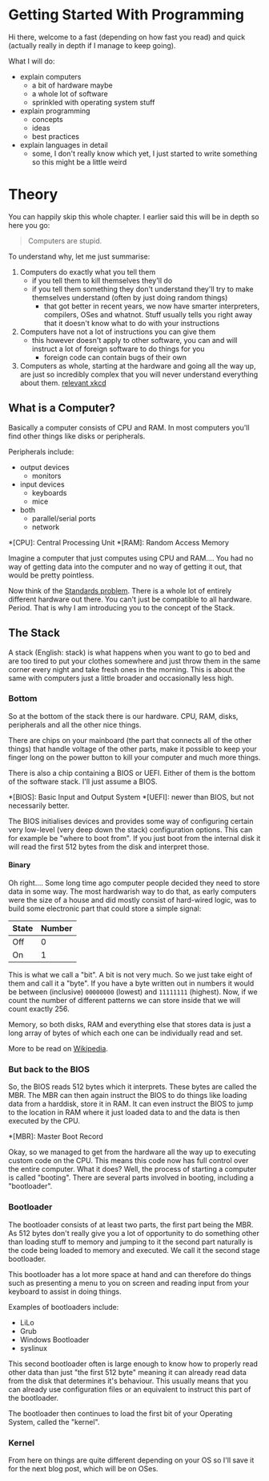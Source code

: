 # Getting Started With Programming

Hi there, welcome to a fast (depending on how fast you read) and quick
(actually really in depth if I manage to keep going).

What I will do:

- explain computers
	- a bit of hardware maybe
	- a whole lot of software
	- sprinkled with operating system stuff
- explain programming
	- concepts
	- ideas
	- best practices
- explain languages in detail
	- some, I don't really know which yet, I just started to write something so
	  this might be a little weird

# Theory

You can happily skip this whole chapter.
I earlier said this will be in depth so here you go:

> Computers are stupid.

To understand why, let me just summarise:

1. Computers do exactly what you tell them
	- if you tell them to kill themselves they'll do
	- if you tell them something they don't understand they'll try to make
	  themselves understand (often by just doing random things)
		- that got better in recent years, we now have smarter interpreters,
		  compilers, OSes and whatnot. Stuff usually tells you right away that
		  it doesn't know what to do with your instructions
2. Computers have not a lot of instructions you can give them
	- this however doesn't apply to other software, you can and will instruct a
	  lot of foreign software to do things for you
		- foreign code can contain bugs of their own
3. Computers as whole, starting at the hardware and going all the way up, are
   just so incredibly complex that you will never understand everything about
   them. [relevant xkcd](https://xkcd.com/1605/)

## What is a Computer?

Basically a computer consists of CPU and RAM.
In most computers you'll find other things like disks or peripherals.

Peripherals include:

- output devices
	- monitors
- input devices
	- keyboards
	- mice
- both
	- parallel/serial ports
	- network

*[CPU]: Central Processing Unit
*[RAM]: Random Access Memory

Imagine a computer that just computes using CPU and RAM.…
You had no way of getting data into the computer and no way of getting it out,
that would be pretty pointless.

Now think of the [Standards problem](https://xkcd.com/927/).
There is a whole lot of entirely different hardware out there.
You can't just be compatible to all hardware.
Period.
That is why I am introducing you to the concept of the Stack.

## The Stack

A stack (English: stack) is what happens when you want to go to bed and are too
tired to put your clothes somewhere and just throw them in the same corner
every night and take fresh ones in the morning.
This is about the same with computers just a little broader and occasionally
less high.

### Bottom

So at the bottom of the stack there is our hardware.
CPU, RAM, disks, peripherals and all the other nice things.

There are chips on your mainboard (the part that connects all of the other
things) that handle voltage of the other parts, make it possible to keep your
finger long on the power button to kill your computer and much more things.

There is also a chip containing a BIOS or UEFI.
Either of them is the bottom of the software stack.
I'll just assume a BIOS.

*[BIOS]: Basic Input and Output System
*[UEFI]: newer than BIOS, but not necessarily better.

The BIOS initialises devices and provides some way of configuring certain very
low-level (very deep down the stack) configuration options.
This can for example be "where to boot from".
If you just boot from the internal disk it will read the first 512 bytes from
the disk and interpret those.

#### Binary

Oh right.…
Some long time ago computer people decided they need to store data in some way.
The most hardwarish way to do that, as early computers were the size of a
house and did mostly consist of hard-wired logic, was to build some electronic
part that could store a simple signal:

| State | Number |
|-------|--------|
| Off   | 0      |
| On    | 1      |

This is what we call a "bit".
A bit is not very much.
So we just take eight of them and call it a "byte".
If you have a byte written out in numbers it would be between (inclusive)
`00000000` (lowest) and `11111111` (highest).
Now, if we count the number of different patterns we can store inside that we
will count exactly 256.

Memory, so both disks, RAM and everything else that stores data is just a long
array of bytes of which each one can be individually read and set.

More to be read on [Wikipedia](https://en.wikipedia.org/wiki/Binary_number).

### But back to the BIOS

So, the BIOS reads 512 bytes which it interprets.
These bytes are called the MBR.
The MBR can then again instruct the BIOS to do things like loading data from a
harddisk, store it in RAM.
It can even instruct the BIOS to jump to the location in RAM where it just
loaded data to and the data is then executed by the CPU.

*[MBR]: Master Boot Record

Okay, so we managed to get from the hardware all the way up to executing custom
code on the CPU.
This means this code now has full control over the entire computer.
What it does?
Well, the process of starting a computer is called "booting".
There are several parts involved in booting, including a "bootloader".

### Bootloader

The bootloader consists of at least two parts, the first part being the MBR.
As 512 bytes don't really give you a lot of opportunity to do something other
than loading stuff to memory and jumping to it the second part naturally is the
code being loaded to memory and executed.
We call it the second stage bootloader.

This bootloader has a lot more space at hand and can therefore do things such
as presenting a menu to you on screen and reading input from your keyboard to
assist in doing things.

Examples of bootloaders include:

- LiLo
- Grub
- Windows Bootloader
- syslinux

This second bootloader often is large enough to know how to properly read other
data than just "the first 512 byte" meaning it can already read data from the
disk that determines it's behaviour.
This usually means that you can already use configuration files or an
equivalent to instruct this part of the bootloader.

The bootloader then continues to load the first bit of your Operating System,
called the "kernel".

### Kernel

From here on things are quite different depending on your OS so I'll save it
for the next blog post, which will be on OSes.

